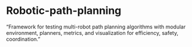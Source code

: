 # Robotic-path-planning
“Framework for testing multi-robot path planning algorithms with modular environment, planners, metrics, and visualization for efficiency, safety, coordination.”
